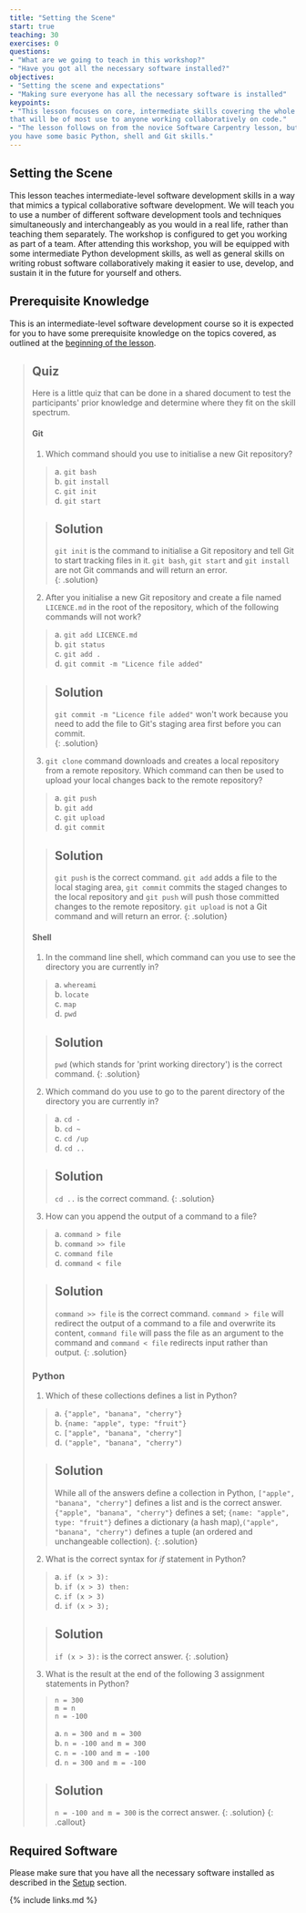 ```yaml
---
title: "Setting the Scene"
start: true
teaching: 30
exercises: 0
questions:
- "What are we going to teach in this workshop?"
- "Have you got all the necessary software installed?"
objectives:
- "Setting the scene and expectations"
- "Making sure everyone has all the necessary software is installed"
keypoints:
- "This lesson focuses on core, intermediate skills covering the whole software development life-cycle 
that will be of most use to anyone working collaboratively on code."
- "The lesson follows on from the novice Software Carpentry lesson, but it not a prerequisite for attending as long as
you have some basic Python, shell and Git skills."
---
```

## Setting the Scene
This lesson teaches intermediate-level software development skills in a way that mimics a typical collaborative 
software development. We will teach you to use a number of different software development tools and techniques 
simultaneously and interchangeably as you would in a real life, rather than teaching them separately. 
The workshop is configured to get you working as part 
of a team. After attending this workshop, you will be 
equipped with some intermediate Python development 
skills, as well as general skills on writing robust software collaboratively making it easier to use, develop, 
and sustain it in the future for yourself and others.
           
## Prerequisite Knowledge
This is an intermediate-level software development course so it is expected for you to have some prerequisite knowledge
on the topics covered, as outlined at the [beginning of the lesson](/index.html#prerequisites).

> ## Quiz 
> Here is a little quiz that can be done in a shared document to test the participants' prior knowledge and 
> determine where they fit on the skill spectrum.
>
> #### Git       
> 1. Which command should you use to initialise a new Git repository?
>> a. `git bash`  
>> b. `git install`  
>> c. `git init`  
>> d. `git start`    
>
> > ## Solution 
> > `git init` is the command to initialise a Git repository and tell Git to start tracking files in it.
> > `git bash`, `git start` and `git install` are not Git commands and will return an error.   
> {: .solution}   
> 2. After you initialise a new Git repository and create a file named `LICENCE.md` in the root of the repository, 
> which of the following commands will not work? 
>> a. `git add LICENCE.md`  
>> b. `git status`  
>> c. `git add .`  
>> d. `git commit -m "Licence file added"`       
>
>> ## Solution 
>> `git commit -m "Licence file added"` won't work because you need to add the file to Git's staging area first before you can commit.       
> {: .solution}
> 3. `git clone` command downloads and creates a local repository from a remote repository. 
> Which command can then be used to upload your local changes back to the remote repository? 
>> a. `git push`  
>> b. `git add`  
>> c. `git upload`  
>> d. `git commit`  
>
> > ## Solution 
> > `git push` is the correct command. `git add` adds a file to the local staging area, `git commit` commits the 
> > staged changes to the local repository and `git push` will push those committed changes to the remote repository. 
> > `git upload` is not a Git command and will return an error. 
> {: .solution}  
> #### Shell  
>
> 1. In the command line shell, which command can you use to see the directory you are currently in?  
>> a. `whereami`  
>> b. `locate`  
>> c. `map`  
>> d. `pwd`  
>
> > ## Solution 
 > > `pwd` (which stands for 'print working directory') is the correct command. 
 > {: .solution} 
> 2. Which command do you use to go to the parent directory of the directory you are currently in?  
>> a. `cd -`  
>> b. `cd ~`  
>> c. `cd /up`  
>> d. `cd ..`  
>
> > ## Solution 
 > > `cd ..` is the correct command. 
 > {: .solution} 
> 3. How can you append the output of a command to a file?  
>> a. `command > file`  
>> b. `command >> file`  
>> c. `command file`  
>> d. `command < file` 
>
> > ## Solution 
 > > `command >> file` is the correct command. `command > file` will redirect the output of a command to a file and 
>overwrite its content, `command file` will pass the file as an argument to the command and `command < file` redirects
> input rather than output.
 > {: .solution}  
> ### Python
>
> 1. Which of these collections defines a list in Python?
>> a. `{"apple", "banana", "cherry"}`  
>> b. `{name: "apple", type: "fruit"}`  
>> c. `["apple", "banana", "cherry"]`  
>> d. `("apple", "banana", "cherry")`   
>
> > ## Solution 
 > > While all of the answers define a collection in Python, `["apple", "banana", "cherry"]` defines a list and 
> is the correct answer. `{"apple", "banana", "cherry"}` defines a set; `{name: "apple", type: "fruit"}` defines a dictionary 
> (a hash map),`("apple", "banana", "cherry")` defines a tuple (an ordered and unchangeable collection). 
 > {: .solution} 
> 2. What is the correct syntax for *if* statement in Python?
  >> a. `if (x > 3):`  
  >> b. `if (x > 3) then:`  
  >> c. `if (x > 3)`  
  >> d. `if (x > 3);`  
 >
 > > ## Solution 
  > > `if (x > 3):` is the correct answer. 
  > {: .solution} 
> 3. What is the result at the end of the following 3 assignment statements in Python?   
>> `n = 300`  
>>    `m = n`  
>>   `n = -100 `  
>>   
>> a. `n = 300 and m = 300`  
>> b. `n = -100 and m = 300`   
>> c. `n = -100 and m = -100`   
>> d. `n = 300 and m = -100`   
>
> > ## Solution 
 > > `n = -100 and m = 300` is the correct answer. 
 > {: .solution} 
{: .callout} 

## Required Software
Please make sure that you have all the necessary software installed as described in the [Setup](/setup.html) section.

{% include links.md %}
